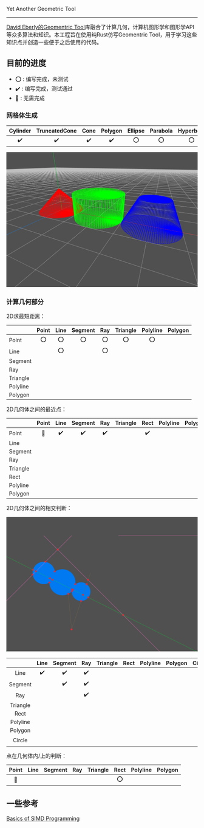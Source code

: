 Yet Another Geometric Tool

---

[David Eberly的Geomentric Tool](https://www.geometrictools.com/index.html)库融合了计算几何，计算机图形学和图形学API等众多算法和知识。本工程旨在使用纯Rust仿写Geomentric Tool，用于学习这些知识点并创造一些便于之后使用的代码。

## 目前的进度

* :o: : 编写完成，未测试
* :heavy_check_mark: : 编写完成，测试通过
* :no_entry_sign: : 无需完成

### 网格体生成

|Cylinder|TruncatedCone|Cone|Polygon|Ellipse|Parabola|Hyperbola|
|:------:|:-----------:|:--:|:-----:|:-----:|:------:|:-------:|
|:heavy_check_mark:|:heavy_check_mark:|:heavy_check_mark:|:heavy_check_mark:|:o:|:o:|:o:|

![mesh_generate](./snapshot/mesh_generate.png)

### 计算几何部分

2D求最短距离：

||Point|Line|Segment|Ray|Triangle|Polyline|Polygon|
|:-|:--:|:--:|:-----:|:--:|:------:|:------:|:-----:|
|Point|:o:|:o:|:o:|:o:|:o:|:o:|
|Line||:o:||:o:|||
|Segment|||||||
|Ray|||||||
|Triangle|||||||
|Polyline|||||||
|Polygon|||||||


2D几何体之间的最近点：

||Point|Line|Segment|Ray|Triangle|Rect|Polyline|Polygon|
|:-|:--:|:--:|:-----:|:--:|:------:|:--:|:------:|:-----:|
|Point|:no_entry_sign:|:heavy_check_mark:|:heavy_check_mark:|:heavy_check_mark:||:heavy_check_mark:|
|Line|||||||
|Segment|||||||
|Ray|||||||
|Triangle|||||||
|Rect|||||||
|Polyline|||||||
|Polygon|||||||

2D几何体之间的相交判断：

![intersect2d](./snapshot/intersect2d.png)

||Line|Segment|Ray|Triangle|Rect|Polyline|Polygon|Circle|
|:--:|:--:|:-----:|:-:|:------:|:--:|:------:|:-----:|:----:|
|Line|:heavy_check_mark:|:heavy_check_mark:|:heavy_check_mark:|||||:heavy_check_mark:|
|Segment||:heavy_check_mark:|:heavy_check_mark:|||||:heavy_check_mark:|
|Ray|||:heavy_check_mark:|||||:heavy_check_mark:|
|Triangle|||||||
|Rect|||||||
|Polyline|||||||
|Polygon|||||||
|Circle||||||||:heavy_check_mark:|

点在几何体内/上的判断：

|Point|Line|Segment|Ray|Triangle|Rect|Polyline|Polygon|
|:--:|:--:|:-----:|:--:|:------:|:--:|:------:|:-----:|
|:no_entry_sign:|||||:o:|

## 一些参考

[Basics of SIMD Programming](http://www.cs.uu.nl/docs/vakken/magr/2017-2018/files/SIMD%20Tutorial.pdf)